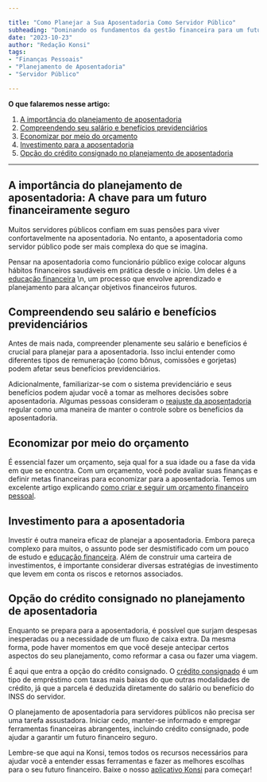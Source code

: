 ```yaml
---

title: "Como Planejar a Sua Aposentadoria Como Servidor Público"
subheading: "Dominando os fundamentos da gestão financeira para um futuro tranquilo"
date: "2023-10-23"
author: "Redação Konsi"
tags:
- "Finanças Pessoais"
- "Planejamento de Aposentadoria"
- "Servidor Público"

---
```


**O que falaremos nesse artigo:**
1. [A importância do planejamento de aposentadoria](#section1)
2. [Compreendendo seu salário e benefícios previdenciários](#section2)
3. [Economizar por meio do orçamento](#section3)
4. [Investimento para a aposentadoria](#section4)
5. [Opção do crédito consignado no planejamento de aposentadoria](#section5)

---

## A importância do planejamento de aposentadoria: A chave para um futuro financeiramente seguro <a id='section1'></a>

Muitos servidores públicos confiam em suas pensões para viver confortavelmente na aposentadoria. No entanto, a aposentadoria como servidor público pode ser mais complexa do que se imagina.

Pensar na aposentadoria como funcionário público exige colocar alguns hábitos financeiros saudáveis em prática desde o início. Um deles é a [educação financeira](https://konsi.com.br/postagens/a-importncia-da-educao-financeira-para-servidores-pblicos-e-como-implement-la-em-sua-vida) \n, um processo que envolve aprendizado e planejamento para alcançar objetivos financeiros futuros.

## Compreendendo seu salário e benefícios previdenciários <a id='section2'></a>

Antes de mais nada, compreender plenamente seu salário e benefícios é crucial para planejar para a aposentadoria. Isso inclui entender como diferentes tipos de remuneração (como bônus, comissões e gorjetas) podem afetar seus benefícios previdenciários.

Adicionalmente, familiarizar-se com o sistema previdenciário e seus benefícios podem ajudar você a tomar as melhores decisões sobre aposentadoria. Algumas pessoas consideram o [reajuste da aposentadoria](https://konsi.com.br/postagens/aposentadoria-do-servidor-publico-sp-saiba-mais-sobre-o-reajuste) regular como uma maneira de manter o controle sobre os benefícios da aposentadoria.

## Economizar por meio do orçamento <a id='section3'></a>

É essencial fazer um orçamento, seja qual for a sua idade ou a fase da vida em que se encontra. Com um orçamento, você pode avaliar suas finanças e definir metas financeiras para economizar para a aposentadoria. Temos um excelente artigo explicando [como criar e seguir um orçamento financeiro pessoal](https://konsi.com.br/postagens/como-criar-e-seguir-um-oramento-financeiro-pessoal-para-servidores-pblicos).

## Investimento para a aposentadoria <a id='section4'></a>

Investir é outra maneira eficaz de planejar a aposentadoria. Embora pareça complexo para muitos, o assunto pode ser desmistificado com um pouco de estudo e [educação financeira](https://konsi.com.br/postagens/estabilidade-financeira-para-servidores-pblicos-constituindo-uma-carteira-de-investimento-segura-e-lucrativa). Além de construir uma carteira de investimentos, é importante considerar diversas estratégias de investimento que levem em conta os riscos e retornos associados.

## Opção do crédito consignado no planejamento de aposentadoria <a id='section5'></a>

Enquanto se prepara para a aposentadoria, é possível que surjam despesas inesperadas ou a necessidade de um fluxo de caixa extra. Da mesma forma, pode haver momentos em que você deseje antecipar certos aspectos do seu planejamento, como reformar a casa ou fazer uma viagem.

É aqui que entra a opção do crédito consignado. O [crédito consignado](https://konsi.com.br/postagens/por-que-o-crdito-consignado-a-melhor-escolha-para-servidores-pblicos) é um tipo de empréstimo com taxas mais baixas do que outras modalidades de crédito, já que a parcela é deduzida diretamente do salário ou benefício do INSS do servidor.

O planejamento de aposentadoria para servidores públicos não precisa ser uma tarefa assustadora. Iniciar cedo, manter-se informado e empregar ferramentas financeiras abrangentes, incluindo crédito consignado, pode ajudar a garantir um futuro financeiro seguro.

Lembre-se que aqui na Konsi, temos todos os recursos necessários para ajudar você a entender essas ferramentas e fazer as melhores escolhas para o seu futuro financeiro. Baixe o nosso [aplicativo Konsi](https://konsi.com.br/download) para começar!